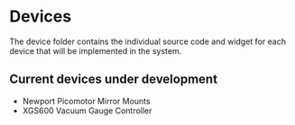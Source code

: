 # Devices

The device folder contains the individual source code and widget for each device that will be implemented in the system.

## Current devices under development
- Newport Picomotor Mirror Mounts
- XGS600 Vacuum Gauge Controller